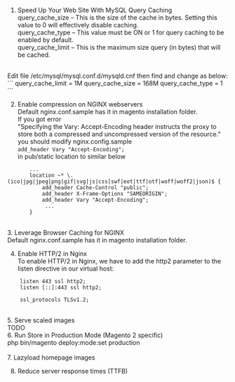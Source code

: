 


1. Speed Up Your Web Site With MySQL Query Caching<br/>
query_cache_size – This is the size of the cache in bytes. Setting this value to 0 will effectively disable caching.<br/>
query_cache_type – This value must be ON or 1 for query caching to be enabled by default.<br/>
query_cache_limit – This is the maximum size query (in bytes) that will be cached.<br/>
<br/>
Edit file /etc/mysql/mysql.conf.d/mysqld.cnf then find and change as below:<br/>
``` 
    query_cache_limit	= 1M
    query_cache_size        = 168M
    query_cache_type    = 1
```

2. Enable compression on NGINX webservers<br/>
Default nginx.conf.sample has it in magento installation folder.<br/>
If you got error<br/>
"Specifying the Vary: Accept-Encoding header instructs the proxy to store both a compressed and uncompressed version of the resource."
you should modify nginx.config.sample <br/>
```add_header Vary "Accept-Encoding";```
<br/>in pub/static location to similar below<br/>
```location /static/ {
       ...
       location ~* \.(ico|jpg|jpeg|png|gif|svg|js|css|swf|eot|ttf|otf|woff|woff2|json)$ {
           add_header Cache-Control "public";
           add_header X-Frame-Options "SAMEORIGIN";
           add_header Vary "Accept-Encoding";
            ...
       }
```
<br/>
3. Leverage Browser Caching for NGINX<br/>
Default nginx.conf.sample has it in magento installation folder.<br/>

4. Enable HTTP/2 in Nginx<br/>
To enable HTTP/2 in Nginx, we have to add the http2 parameter to the listen directive in our virtual host:<br/>
```
    listen 443 ssl http2;
    listen [::]:443 ssl http2;
   
    ssl_protocols TLSv1.2;
```   
<br/>
5. Serve scaled images<br/>
TODO 
<br/>
6. Run Store in Production Mode (Magento 2 specific)<br/>
php bin/magento deploy:mode:set production<br/>
<br/>
7. Lazyload homepage images <br/>

8. Reduce server response times (TTFB)
